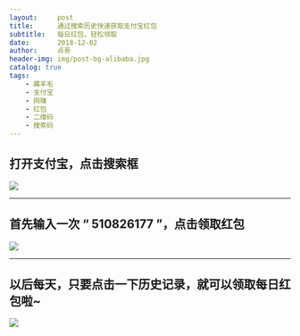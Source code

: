 ```yaml
---
layout:     post
title:      通过搜索历史快速获取支付宝红包
subtitle:   每日红包，轻松领取
date:       2018-12-02
author:     点哥
header-img: img/post-bg-alibaba.jpg
catalog: true
tags:
    - 薅羊毛
    - 支付宝
    - 网赚
    - 红包
    - 二维码
    - 搜索码
---
```


## 打开支付宝，点击搜索框

![](https://i.loli.net/2018/12/03/5c051d071fcac.jpg)

*** 

## 首先输入一次 “ 510826177 ”，点击领取红包

![](https://i.loli.net/2018/12/03/5c04d19a2ced1.jpg)

*** 

## 以后每天，只要点击一下历史记录，就可以领取每日红包啦~

![](https://i.loli.net/2018/12/03/5c04d19a1620d.jpg)